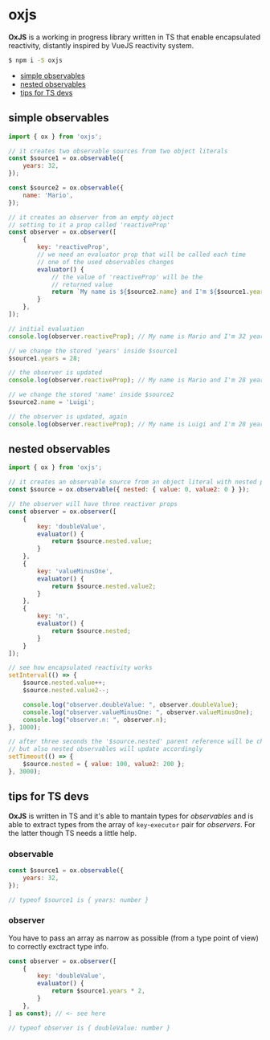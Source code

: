 # oxjs

__OxJS__ is a working in progress library written in TS that enable encapsulated reactivity, distantly inspired by VueJS reactivity system.

```sh
$ npm i -S oxjs
```

* [simple observables](#simple-observables)
* [nested observables](#nested-observables)
* [tips for TS devs](#tips-for-ts-devs)

## simple observables

```js
import { ox } from 'oxjs';

// it creates two observable sources from two object literals
const $source1 = ox.observable({
    years: 32,
});

const $source2 = ox.observable({
    name: 'Mario',
});

// it creates an observer from an empty object
// setting to it a prop called 'reactiveProp'
const observer = ox.observer([
    {
        key: 'reactiveProp',
        // we need an evaluator prop that will be called each time
        // one of the used observables changes
        evaluator() {
            // the value of 'reactiveProp' will be the
            // returned value
            return `My name is ${$source2.name} and I'm ${$source1.years} years old`;
        }
    },
]);

// initial evaluation
console.log(observer.reactiveProp); // My name is Mario and I'm 32 years old

// we change the stored 'years' inside $source1
$source1.years = 28;

// the observer is updated
console.log(observer.reactiveProp); // My name is Mario and I'm 28 years old

// we change the stored 'name' inside $source2
$source2.name = 'Luigi';

// the observer is updated, again
console.log(observer.reactiveProp); // My name is Luigi and I'm 28 years old
```

## nested observables

```js
import { ox } from 'oxjs';

// it creates an observable source from an object literal with nested properties
const $source = ox.observable({ nested: { value: 0, value2: 0 } });

// the observer will have three reactiver props
const observer = ox.observer([
    {
        key: 'doubleValue',
        evaluator() {
            return $source.nested.value;
        }
    },
    {
        key: 'valueMinusOne',
        evaluator() {
            return $source.nested.value2;
        }
    },
    {
        key: 'n',
        evaluator() {
            return $source.nested;
        }
    }
]);

// see how encapsulated reactivity works
setInterval(() => {
    $source.nested.value++;
    $source.nested.value2--;

    console.log("observer.doubleValue: ", observer.doubleValue);
    console.log("observer.valueMinusOne: ", observer.valueMinusOne);
    console.log("observer.n: ", observer.n);
}, 1000);

// after three seconds the '$source.nested' parent reference will be changed
// but also nested observables will update accordingly
setTimeout(() => {
    $source.nested = { value: 100, value2: 200 };
}, 3000);
```

## tips for TS devs

__OxJS__ is written in TS and it's able to mantain types for _observables_ and is able to extract types from the array of `key`-`executor` pair for _observers_.
For the latter though TS needs a little help.


### observable
```js
const $source1 = ox.observable({
    years: 32,
});

// typeof $source1 is { years: number }
```

### observer
You have to pass an array as narrow as possible (from a type point of view) to correctly exctract type info.
```js
const observer = ox.observer([
    {
        key: 'doubleValue',
        evaluator() {
            return $source1.years * 2,
        }
    },
] as const); // <- see here 

// typeof observer is { doubleValue: number }
```